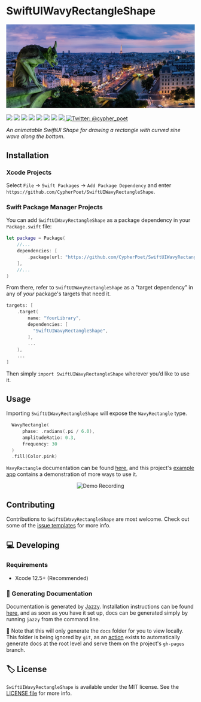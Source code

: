 # SwiftUIWavyRectangleShape

<!-- Header Logo -->

<div align="center">
   <img width="600px" src="./Extras/banner-logo.png" alt="Banner Logo">
</div>


<!-- Badges -->

<p>
    <img src="https://img.shields.io/badge/iOS-14.0+-865EFC.svg" />
    <img src="https://img.shields.io/badge/iPadOS-14.0+-F65EFC.svg" />
    <img src="https://img.shields.io/badge/macOS-11.0+-179AC8.svg" />
    <img src="https://img.shields.io/badge/tvOS-14.0+-41465B.svg" />
    <img src="https://img.shields.io/badge/watchOS-7.0+-1FD67A.svg" />
    <img src="https://img.shields.io/badge/License-MIT-blue.svg" />
    <img src="https://github.com/CypherPoet/SwiftUIWavyRectangleShape/workflows/Build%20&%20Test/badge.svg" />
    <a href="https://github.com/apple/swift-package-manager">
      <img src="https://img.shields.io/badge/spm-compatible-brightgreen.svg?style=flat" />
    </a>
    <a href="https://twitter.com/cypher_poet">
        <img src="https://img.shields.io/badge/Contact-@cypher_poet-lightgrey.svg?style=flat" alt="Twitter: @cypher_poet" />
    </a>
</p>


<p align="center">

_An animatable SwiftUI Shape for drawing a rectangle with curved sine wave along the bottom_.

<p />


<!-- ## Features

- ✅ Feature 1
- ✅ Feature 2
 -->

## Installation

### Xcode Projects

Select `File` -> `Swift Packages` -> `Add Package Dependency` and enter `https://github.com/CypherPoet/SwiftUIWavyRectangleShape`.


### Swift Package Manager Projects

You can add `SwiftUIWavyRectangleShape` as a package dependency in your `Package.swift` file:

```swift
let package = Package(
    //...
    dependencies: [
        .package(url: "https://github.com/CypherPoet/SwiftUIWavyRectangleShape", .exact("0.0.1")),
    ],
    //...
)
```

From there, refer to `SwiftUIWavyRectangleShape` as a "target dependency" in any of _your_ package's targets that need it.

```swift
targets: [
    .target(
        name: "YourLibrary",
        dependencies: [
          "SwiftUIWavyRectangleShape",
        ],
        ...
    ),
    ...
]
```

Then simply `import SwiftUIWavyRectangleShape` wherever you’d like to use it.


## Usage

Importing `SwiftUIWavyRectangleShape` will expose the `WavyRectangle` type.

```swift
  WavyRectangle(
      phase: .radians(.pi / 6.0),
      amplitudeRatio: 0.3,
      frequency: 30
  )
  .fill(Color.pink)
```

`WavyRectangle` documentation can be found [here](https://cypherpoet.github.io/SwiftUIWavyRectangleShape/), and this project's [example app](https://github.com/CypherPoet/SwiftUIWavyRectangleShape/tree/main/Examples/WavyRectangleShapeDemo) contains a demonstration of more ways to use it.


<div align="center">
   <img height="500px" src="./Extras/recording-1.gif" alt="Demo Recording">
</div>

## Contributing

Contributions to `SwiftUIWavyRectangleShape` are most welcome. Check out some of the [issue templates](./.github/ISSUE_TEMPLATE/) for more info.



## 💻 Developing

### Requirements

- Xcode 12.5+ (Recommended)


### 📜 Generating Documentation

Documentation is generated by [Jazzy](https://github.com/realm/jazzy). Installation instructions can be found [here](https://github.com/realm/jazzy#installation), and as soon as you have it set up, docs can be generated simply by running `jazzy` from the command line.

📝 Note that this will only generate the `docs` folder for you to view locally. This folder is being ignored by `git`, as an [action](./.github/workflows/PublishDocumentation.yml) exists to automatically generate docs at the root level and serve them on the project's `gh-pages` branch.


## 🏷 License

`SwiftUIWavyRectangleShape` is available under the MIT license. See the [LICENSE file](./LICENSE) for more info.
